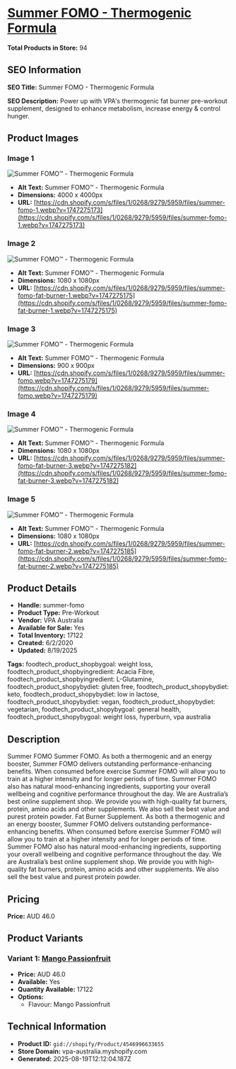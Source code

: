 # [Summer FOMO - Thermogenic Formula](https://vpa-australia.myshopify.com/products/summer-fomo)

**Total Products in Store:** 94

## SEO Information

**SEO Title:** Summer FOMO - Thermogenic Formula

**SEO Description:** Power up with VPA's thermogenic fat burner pre-workout supplement, designed to enhance metabolism, increase energy & control hunger.

## Product Images

### Image 1
![Summer FOMO™ - Thermogenic Formula](https://cdn.shopify.com/s/files/1/0268/9279/5959/files/summer-fomo-1.webp?v=1747275173)

- **Alt Text:** Summer FOMO™ - Thermogenic Formula
- **Dimensions:** 4000 x 4000px
- **URL:** [https://cdn.shopify.com/s/files/1/0268/9279/5959/files/summer-fomo-1.webp?v=1747275173](https://cdn.shopify.com/s/files/1/0268/9279/5959/files/summer-fomo-1.webp?v=1747275173)

### Image 2
![Summer FOMO™ - Thermogenic Formula](https://cdn.shopify.com/s/files/1/0268/9279/5959/files/summer-fomo-fat-burner-1.webp?v=1747275175)

- **Alt Text:** Summer FOMO™ - Thermogenic Formula
- **Dimensions:** 1080 x 1080px
- **URL:** [https://cdn.shopify.com/s/files/1/0268/9279/5959/files/summer-fomo-fat-burner-1.webp?v=1747275175](https://cdn.shopify.com/s/files/1/0268/9279/5959/files/summer-fomo-fat-burner-1.webp?v=1747275175)

### Image 3
![Summer FOMO™ - Thermogenic Formula](https://cdn.shopify.com/s/files/1/0268/9279/5959/files/summer-fomo.webp?v=1747275179)

- **Alt Text:** Summer FOMO™ - Thermogenic Formula
- **Dimensions:** 900 x 900px
- **URL:** [https://cdn.shopify.com/s/files/1/0268/9279/5959/files/summer-fomo.webp?v=1747275179](https://cdn.shopify.com/s/files/1/0268/9279/5959/files/summer-fomo.webp?v=1747275179)

### Image 4
![Summer FOMO™ - Thermogenic Formula](https://cdn.shopify.com/s/files/1/0268/9279/5959/files/summer-fomo-fat-burner-3.webp?v=1747275182)

- **Alt Text:** Summer FOMO™ - Thermogenic Formula
- **Dimensions:** 1080 x 1080px
- **URL:** [https://cdn.shopify.com/s/files/1/0268/9279/5959/files/summer-fomo-fat-burner-3.webp?v=1747275182](https://cdn.shopify.com/s/files/1/0268/9279/5959/files/summer-fomo-fat-burner-3.webp?v=1747275182)

### Image 5
![Summer FOMO™ - Thermogenic Formula](https://cdn.shopify.com/s/files/1/0268/9279/5959/files/summer-fomo-fat-burner-2.webp?v=1747275185)

- **Alt Text:** Summer FOMO™ - Thermogenic Formula
- **Dimensions:** 1080 x 1080px
- **URL:** [https://cdn.shopify.com/s/files/1/0268/9279/5959/files/summer-fomo-fat-burner-2.webp?v=1747275185](https://cdn.shopify.com/s/files/1/0268/9279/5959/files/summer-fomo-fat-burner-2.webp?v=1747275185)

## Product Details

- **Handle:** summer-fomo
- **Product Type:** Pre-Workout
- **Vendor:** VPA Australia
- **Available for Sale:** Yes
- **Total Inventory:** 17122
- **Created:** 6/2/2020
- **Updated:** 8/19/2025

**Tags:** foodtech_product_shopbygoal: weight loss, foodtech_product_shopbyingredient: Acacia Fibre, foodtech_product_shopbyingredient: L-Glutamine, foodtech_product_shopybydiet: gluten free, foodtech_product_shopybydiet: keto, foodtech_product_shopybydiet: low in lactose, foodtech_product_shopybydiet: vegan, foodtech_product_shopybydiet: vegetarian, foodtech_product_shopybygoal: general health, foodtech_product_shopybygoal: weight loss, hyperburn, vpa australia

## Description

Summer FOMO Summer FOMO. As both a thermogenic and an energy booster, Summer FOMO delivers outstanding performance-enhancing benefits. When consumed before exercise Summer FOMO will allow you to train at a higher intensity and for longer periods of time. Summer FOMO also has natural mood-enhancing ingredients, supporting your overall wellbeing and cognitive performance throughout the day. We are Australia’s best online supplement shop. We provide you with high-quality fat burners, protein, amino acids and other supplements. We also sell the best value and purest protein powder. Fat Burner Supplement. As both a thermogenic and an energy booster, Summer FOMO delivers outstanding performance-enhancing benefits. When consumed before exercise Summer FOMO will allow you to train at a higher intensity and for longer periods of time. Summer FOMO also has natural mood-enhancing ingredients, supporting your overall wellbeing and cognitive performance throughout the day. We are Australia’s best online supplement shop. We provide you with high-quality fat burners, protein, amino acids and other supplements. We also sell the best value and purest protein powder.

## Pricing

**Price:** AUD 46.0

## Product Variants

### Variant 1: [Mango Passionfruit](https://vpa-australia.myshopify.com/products/summer-fomo)

- **Price:** AUD 46.0
- **Available:** Yes
- **Quantity Available:** 17122
- **Options:**
  - Flavour: Mango Passionfruit

## Technical Information

- **Product ID:** `gid://shopify/Product/4546996633655`
- **Store Domain:** vpa-australia.myshopify.com
- **Generated:** 2025-08-19T12:12:04.187Z

